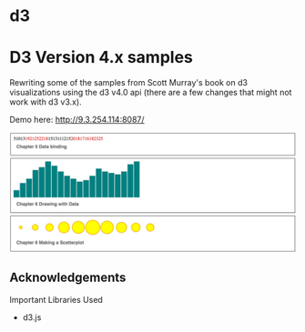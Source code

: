 # d3
D3 Version 4.x samples
===================
Rewriting some of the samples from Scott Murray's book on d3 visualizations using the d3 v4.0 api (there are a few changes that might not work with d3 v3.x).

Demo here: http://9.3.254.114:8087/

![](/img/sc.jpg?raw=true)




Acknowledgements
-------------------------------------------------
Important Libraries Used
- d3.js

